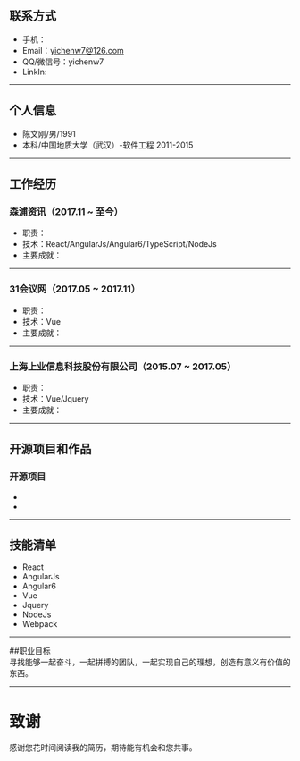 ## 联系方式
- 手机：
- Email：yichenw7@126.com
- QQ/微信号：yichenw7
- LinkIn: 

---

## 个人信息

 - 陈文刚/男/1991 
 - 本科/中国地质大学（武汉）-软件工程 2011-2015

---

## 工作经历
### 森浦资讯（2017.11 ~ 至今） 
- 职责：
- 技术：React/AngularJs/Angular6/TypeScript/NodeJs
- 主要成就：

---

### 31会议网（2017.05 ~ 2017.11）
- 职责：
- 技术：Vue
- 主要成就：

---

### 上海上业信息科技股份有限公司（2015.07 ~ 2017.05）
- 职责：
- 技术：Vue/Jquery
- 主要成就：

---

## 开源项目和作品
### 开源项目
 - 
 - 
 
---

## 技能清单
- React
- AngularJs
- Angular6
- Vue
- Jquery
- NodeJs
- Webpack

---

##职业目标  
寻找能够一起奋斗，一起拼搏的团队，一起实现自己的理想，创造有意义有价值的东西。

---


# 致谢
感谢您花时间阅读我的简历，期待能有机会和您共事。
